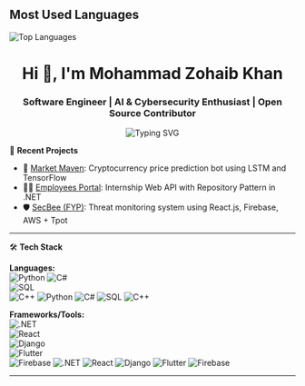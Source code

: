 
## Most Used Languages

![Top Languages](https://github-readme-stats.vercel.app/api/top-langs/?username=HassaanAwan786&layout=compact&theme=radical&hide_border=true)

<h1 align="center">Hi 👋, I'm Mohammad Zohaib Khan</h1>
<h3 align="center">Software Engineer | AI & Cybersecurity Enthusiast | Open Source Contributor</h3>

<p align="center">
<img src="https://readme-typing-svg.demolab.com?font=Fira+Code&size=22&pause=1000&color=00F7FF&width=435&lines=Software+Engineer;AI+%2F+ML+Learner;Flutter+%7C+Django+%7C+.NET+Dev;Open+Source+%7C+Cybersecurity+Enthusiast" alt="Typing SVG" />
</p>

🧠 **Recent Projects**  
- 🔮 [Market Maven](https://github.com/zohaibkhan101/Market-Maven): Cryptocurrency price prediction bot using LSTM and TensorFlow  
- 👨‍💻 [Employees Portal](https://github.com/moiahm886/Internship-Work): Internship Web API with Repository Pattern in .NET  
- 🛡️ [SecBee (FYP)](https://github.com/zohaibkhan101/Secbee): Threat monitoring system using React.js, Firebase, AWS + Tpot  

---

🛠️ **Tech Stack**

**Languages:**  
![Python](https://img.shields.io/badge/Python-3670A0?style=for-the-badge&logo=python&logoColor=ffdd54)  ![C#](https://img.shields.io/badge/C%23-239120?style=for-the-badge&logo=c-sharp&logoColor=white)  
![SQL](https://img.shields.io/badge/SQL-003B57?style=for-the-badge&logo=sqlite&logoColor=white)  
![C++](https://img.shields.io/badge/C++-00599C?style=for-the-badge&logo=c%2B%2B&logoColor=white)
![Python](https://img.shields.io/badge/Python-3670A0?style=for-the-badge&logo=python&logoColor=ffdd54)  ![C#](https://img.shields.io/badge/C%23-239120?style=for-the-badge&logo=c-sharp&logoColor=white)  ![SQL](https://img.shields.io/badge/SQL-003B57?style=for-the-badge&logo=sqlite&logoColor=white)  ![C++](https://img.shields.io/badge/C++-00599C?style=for-the-badge&logo=c%2B%2B&logoColor=white)

**Frameworks/Tools:**  
![.NET](https://img.shields.io/badge/.NET-512BD4?style=for-the-badge&logo=dotnet&logoColor=white)  
![React](https://img.shields.io/badge/React-20232A?style=for-the-badge&logo=react&logoColor=61DAFB)  
![Django](https://img.shields.io/badge/Django-092E20?style=for-the-badge&logo=django&logoColor=white)  
![Flutter](https://img.shields.io/badge/Flutter-02569B?style=for-the-badge&logo=flutter&logoColor=white)  
![Firebase](https://img.shields.io/badge/Firebase-FFCA28?style=for-the-badge&logo=firebase&logoColor=black)
![.NET](https://img.shields.io/badge/.NET-512BD4?style=for-the-badge&logo=dotnet&logoColor=white)  ![React](https://img.shields.io/badge/React-20232A?style=for-the-badge&logo=react&logoColor=61DAFB)  ![Django](https://img.shields.io/badge/Django-092E20?style=for-the-badge&logo=django&logoColor=white)  ![Flutter](https://img.shields.io/badge/Flutter-02569B?style=for-the-badge&logo=flutter&logoColor=white)  ![Firebase](https://img.shields.io/badge/Firebase-FFCA28?style=for-the-badge&logo=firebase&logoColor=black)

---
